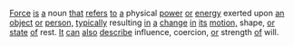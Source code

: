 [Force](./force.md) [is](./is.md) [a](./a.md) noun [that](./that.md) [refers](./refers.md) [to](./to.md) [a](./a.md) physical [power](./power.md) [or](./or.md) [energy](./energy.md) exerted upon [an](./an.md) [object](./object.md) [or](./or.md) [person,](./person.md) [typically](./typically.md) resulting [in](./in.md) [a](./a.md) [change](./change.md) [in](./in.md) [its](./its.md) [motion,](./motion.md) shape, [or](./or.md) [state](./state.md) [of](./of.md) rest. [It](./it.md) [can](./can.md) [also](./also.md) [describe](./describe.md) influence, coercion, [or](./or.md) strength [of](./of.md) will.